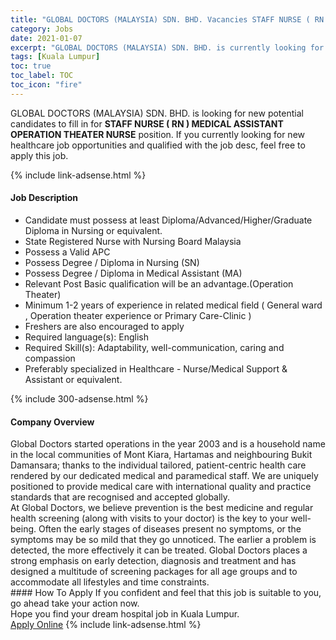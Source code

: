 ```yaml
---
title: "GLOBAL DOCTORS (MALAYSIA) SDN. BHD. Vacancies STAFF NURSE ( RN )  MEDICAL ASSISTANT OPERATION THEATER NURSE" 
category: Jobs 
date: 2021-01-07 
excerpt: "GLOBAL DOCTORS (MALAYSIA) SDN. BHD. is currently looking for suitable person to fill in the STAFF NURSE ( RN )  MEDICAL ASSISTANT OPERATION THEATER NURSE which positioned at Kuala Lumpur" 
tags: [Kuala Lumpur] 
toc: true 
toc_label: TOC 
toc_icon: "fire" 
--- 
```


<p>GLOBAL DOCTORS (MALAYSIA) SDN. BHD. is looking for new potential candidates to fill in for <b>STAFF NURSE ( RN )  MEDICAL ASSISTANT OPERATION THEATER NURSE</b> position. If you currently looking for new healthcare job opportunities and qualified with the job desc, feel free to apply this job.
</p>{% include link-adsense.html %} 
<div><div><h4>Job Description</h4></div><div><div><span><div><ul><li>Candidate must possess at least Diploma/Advanced/Higher/Graduate Diploma in Nursing or equivalent.</li><li>State Registered Nurse with Nursing Board Malaysia</li><li>Possess a Valid APC</li><li>Possess Degree / Diploma in Nursing (SN)</li><li>Possess Degree / Diploma in Medical Assistant (MA)</li><li>Relevant Post Basic qualification will be an advantage.(Operation Theater)</li><li>Minimum 1-2 years of experience in related medical field ( General ward , Operation theater experience or Primary Care-Clinic )</li><li>Freshers are also encouraged to apply</li><li>Required language(s):&#160;English</li><li>Required Skill(s): Adaptability, well-communication, caring and compassion</li><li>Preferably specialized in Healthcare - Nurse/Medical Support &amp; Assistant or equivalent.</li></ul></div></span></div></div></div> 
{% include 300-adsense.html %} 
<div><div><h4>Company Overview</h4></div><div><div><span><div><div>Global Doctors started operations in the year 2003 and is a household name in the local communities of Mont Kiara, Hartamas and neighbouring Bukit Damansara; thanks to the individual tailored, patient-centric health care rendered by our dedicated medical and paramedical staff. We are uniquely positioned to provide medical care with international quality and practice standards that are recognised and accepted globally.</div>
<div>At Global Doctors, we believe prevention is the best medicine and regular health screening (along with visits to your doctor) is the key to your well-being. Often the early stages of diseases present no symptoms, or the symptoms may be so mild that they go unnoticed. The earlier a problem is detected, the more effectively it can be treated. Global Doctors places a strong emphasis on early detection, diagnosis and treatment and has designed a multitude of screening packages for all age groups and to accommodate all lifestyles and time constraints.</div></div></span></div></div></div> 
#### How To Apply 
If you confident and feel that this job is suitable to you, go ahead take your action now. <br/> 
Hope you find your dream hospital job in Kuala Lumpur. <br/> 
<a href="https://www.jobstreet.com.my/en/job/staff-nurse-rn-medical-assistant-operation-theater-nurse-4458427?jobId=jobstreet-my-job-4458427&sectionRank=7&token=0~dfa4c637-6b54-4bab-a71f-b4ca15c802fd&fr=SRP%20View%20In%20New%20Ta" class="btn btn--warning" target="_blank" rel="nofollow noopenner">Apply Online</a> 
{% include link-adsense.html %} 
